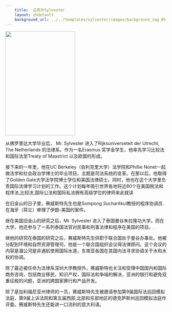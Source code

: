 ```yaml
---
    title:  迈克尔Sylvester 
    layout: zhdefault
    background_url: ../../templates/sylvester/images/background_img_05.jpg
---
```

<div class="staff_img">
  <img border="0" height="326" src="http://www.sylvester-associates.com/templates/sylvester/images/Michael Sylvester.jpg" width="218"/>
</div>

从佛罗里达大学毕业后， Mr. Sylvester 进入了Rijksuniverseteit der Utrecht, The Netherlands 的法律系。作为一名Erasmus 奖学金学生，他率先学习比较法和国际法至Treaty of Maastrict 以及欧盟的形成。

接下来的一年里，他在UC Berkeley（伯利克里大学）法学院和Phillie Nonet一起做法学和社会政治学博士的毕业项目，主题是司法系统的变革。在那以后，他取得了Golden Gate大学法学院博士学位和美国法律硕士。同时，他也在这个大学里负责国际法律学习计划的工作。这个计划每年吸引世界各地将近80个在美国税法和程序法,比较法,国际公法和国际私法拥有高级学位的律师来此就读

在旧金山的日子里，赛威斯特先生也是Sompong Sucharitkul教授的程序协调员.在海牙（荷兰）审理了伊朗-美国的案件。

继在美国旧金山的研究之后，Mr. Sylvester 进入了泰国曼谷朱拉隆功大学。而在大学，他还参与了一系列泰国法官对民事和刑事法律和程序在美国的项目。.

继他的研究在泰国的研究之后，赛威斯特先生供职于联合国处于曼谷办事处。他被分配到环境和自然资源管理司，他是一个联合国组织会议得法律顾问。这个会议的内容是湄公河是非通航使用国际水道，东南亚各国在其国内法寻求协调关于水和水权的协调。

除了最近被任命为法律系深圳大学教授外，赛威斯特也关注和受理中国国内和国际商务咨询，包括商业移民，知识产权，国际法和争端的解决，亚洲的银行和避免双 重征税的问题，亚洲的跨国家罪行和产品开发。

除了是加利福尼亚州律师的一员，赛威斯特先生被邀请参加第9届国际法巡回模拟法庭，第9届上诉法院和第五届西部,北部和东部地区的德克萨斯州巡回模拟法庭作评委。赛威斯特先生还能讲一口流利的意大利语。

